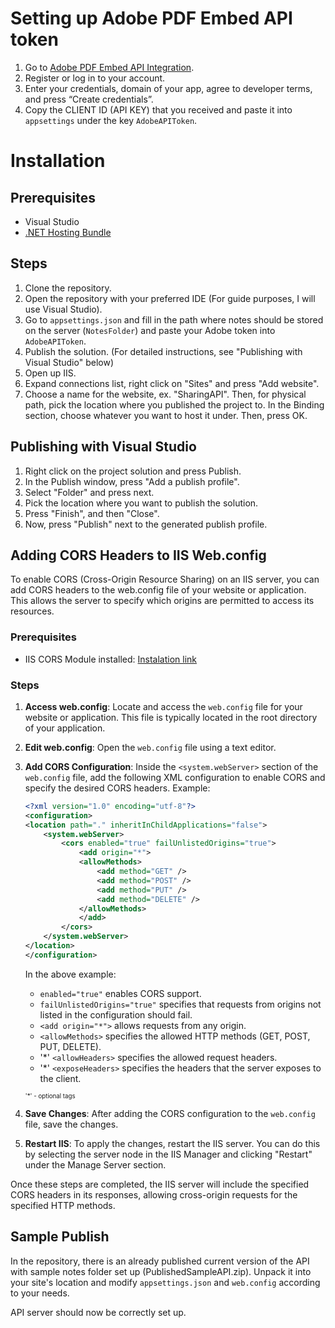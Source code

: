 # Setting up Adobe PDF Embed API token

1. Go to [Adobe PDF Embed API Integration](https://acrobatservices.adobe.com/dc-integration-creation-app-cdn/main.html?api=pdf-embed-api).
2. Register or log in to your account.
3. Enter your credentials, domain of your app, agree to developer terms, and press “Create credentials”.
4. Copy the CLIENT ID (API KEY) that you received and paste it into `appsettings` under the key `AdobeAPIToken`.

# Installation

## Prerequisites

- Visual Studio
- [.NET Hosting Bundle](https://dotnet.microsoft.com/permalink/dotnetcore-current-windows-runtime-bundle-installer)

## Steps

1. Clone the repository.
2. Open the repository with your preferred IDE (For guide purposes, I will use Visual Studio).
3. Go to `appsettings.json` and fill in the path where notes should be stored on the server (`NotesFolder`) and paste your Adobe token into `AdobeAPIToken`.
4. Publish the solution. (For detailed instructions, see "Publishing with Visual Studio" below)
5. Open up IIS.
6. Expand connections list, right click on "Sites" and press "Add website".
7. Choose a name for the website, ex. "SharingAPI". Then, for physical path, pick the location where you published the project to. In the Binding section, choose whatever you want to host it under. Then, press OK.

## Publishing with Visual Studio

1. Right click on the project solution and press Publish.
2. In the Publish window, press "Add a publish profile".
3. Select "Folder" and press next.
4. Pick the location where you want to publish the solution.
5. Press "Finish", and then "Close".
6. Now, press "Publish" next to the generated publish profile.

## Adding CORS Headers to IIS Web.config

To enable CORS (Cross-Origin Resource Sharing) on an IIS server, you can add CORS headers to the web.config file of your website or application. This allows the server to specify which origins are permitted to access its resources.

### Prerequisites

- IIS CORS Module installed: [Instalation link](https://www.iis.net/downloads/microsoft/iis-cors-module)

### Steps

1. **Access web.config**: Locate and access the `web.config` file for your website or application. This file is typically located in the root directory of your application.

2. **Edit web.config**: Open the `web.config` file using a text editor.

3. **Add CORS Configuration**: Inside the `<system.webServer>` section of the `web.config` file, add the following XML configuration to enable CORS and specify the desired CORS headers. Example:

    ```xml
    <?xml version="1.0" encoding="utf-8"?>
    <configuration>
    <location path="." inheritInChildApplications="false">
        <system.webServer>
            <cors enabled="true" failUnlistedOrigins="true">
                <add origin="*">
                <allowMethods>
                    <add method="GET" />
                    <add method="POST" />
                    <add method="PUT" />
                    <add method="DELETE" />
                </allowMethods>
                </add>
            </cors>
        </system.webServer>
    </location>
    </configuration>
    ```

    In the above example:
    - `enabled="true"` enables CORS support.
    - `failUnlistedOrigins="true"` specifies that requests from origins not listed in the configuration should fail.
    - `<add origin="*">` allows requests from any origin.
    - `<allowMethods>` specifies the allowed HTTP methods (GET, POST, PUT, DELETE).
    - '*' `<allowHeaders>` specifies the allowed request headers.
    - '*' `<exposeHeaders>` specifies the headers that the server exposes to the client.

    <sub><sup>'*' - optional tags</sup></sub>

4. **Save Changes**: After adding the CORS configuration to the `web.config` file, save the changes.

5. **Restart IIS**: To apply the changes, restart the IIS server. You can do this by selecting the server node in the IIS Manager and clicking "Restart" under the Manage Server section.

Once these steps are completed, the IIS server will include the specified CORS headers in its responses, allowing cross-origin requests for the specified HTTP methods.

## Sample Publish

In the repository, there is an already published current version of the API with sample notes folder set up (PublishedSampleAPI.zip). 
Unpack it into your site's location and modify `appsettings.json` and `web.config` according to your needs.

API server should now be correctly set up.